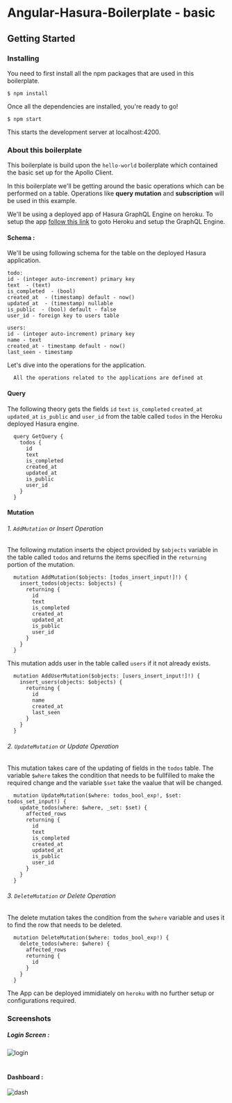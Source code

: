# Angular-Hasura-Boilerplate - basic

## Getting Started

### Installing

You need to first install all the npm packages that are used in this boilerplate.

```
$ npm install
```

Once all the dependencies are installed, you're ready to go!

```
$ npm start
```

This starts the development server at localhost:4200.

### About this boilerplate

This boilerplate is build upon the `hello-world` boilerplate which contained the basic set up for the Apollo Client.

In this boilerplate we'll be getting around the basic operations which can be performed on a table. Operations like **query** **mutation** and **subscription** will be used in this example.

We'll be using a deployed app of Hasura GraphQL Engine on heroku. To setup the app [follow this link](https://heroku.com/deploy?template=https://github.com/hasura/graphql-engine-heroku) to goto Heroku and setup the GraphQL Engine.

#### Schema :

We'll be using following schema for the table on the deployed Hasura application.

```
todo:
id - (integer auto-increment) primary key
text  - (text)
is_completed  - (bool)
created_at  - (timestamp) default - now()
updated_at  - (timestamp) nullable
is_public  - (bool) default - false
user_id - foreign key to users table

users:
id - (integer auto-increment) primary key
name - text
created_at - timestamp default - now()
last_seen - timestamp
```

Let's dive into the operations for the application.

```
  All the operations related to the applications are defined at
```

#### Query

The following theory gets the fields `id` `text` `is_completed` `created_at` `updated_at` `is_public` and `user_id` from the table called `todos` in the Heroku deployed Hasura engine.

```
  query GetQuery {
    todos {
      id
      text
      is_completed
      created_at
      updated_at
      is_public
      user_id
    }
  }
```

#### Mutation

###### 1. `AddMutation` or Insert Operation

The following mutation inserts the object provided by `$objects` variable in the table called `todos` and returns the items specified in the `returning` portion of the mutation.

```
  mutation AddMutation($objects: [todos_insert_input!]!) {
    insert_todos(objects: $objects) {
      returning {
        id
        text
        is_completed
        created_at
        updated_at
        is_public
        user_id
      }
    }
  }
```

This mutation adds user in the table called `users` if it not already exists.

```
  mutation AddUserMutation($objects: [users_insert_input!]!) {
    insert_users(objects: $objects) {
      returning {
        id
        name
        created_at
        last_seen
      }
    }
  }
```

###### 2. `UpdateMutation` or Update Operation

This mutation takes care of the updating of fields in the `todos` table. The variable `$where` takes the condition that needs to be fullfilled to make the required change and the variable `$set` take the vaalue that will be changed.

```
  mutation UpdateMutation($where: todos_bool_exp!, $set: todos_set_input!) {
    update_todos(where: $where, _set: $set) {
      affected_rows
      returning {
        id
        text
        is_completed
        created_at
        updated_at
        is_public
        user_id
      }
    }
  }
```

###### 3. `DeleteMutation` or Delete Operation

The delete mutation takes the condition from the `$where` variable and uses it to find the row that needs to be deleted.

```
  mutation DeleteMutation($where: todos_bool_exp!) {
    delete_todos(where: $where) {
      affected_rows
      returning {
        id
      }
    }
  }
```

The App can be deployed immidiately on `heroku` with no further setup or configurations required.

### Screenshots

##### Login Screen :

![login](/basic/ss/login.png)

#

#### Dashboard :

![dash](/basic/ss/dashboard.png)
